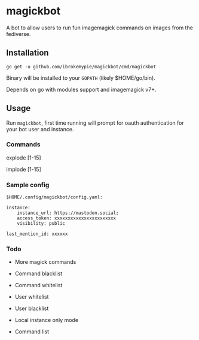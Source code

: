 # magickbot

A bot to allow users to run fun imagemagick commands on images from the fediverse.

## Installation

`go get -u github.com/ibrokemypie/magickbot/cmd/magickbot`

Binary will be installed to your `GOPATH` (likely $HOME/go/bin).

Depends on go with modules support and imagemagick v7+.

## Usage

Run `magickbot`, first time running will prompt for oauth authentication for your bot user and instance.

### Commands

explode [1-15]

implode [1-15]

### Sample config

`$HOME/.config/magickbot/config.yaml:`

```
instance:
    instance_url: https://mastodon.social;
    access_token: xxxxxxxxxxxxxxxxxxxxxxx
    visibility: public

last_mention_id: xxxxxx
```

### Todo

- More magick commands

- Command blacklist

- Command whitelist

- User whitelist

- User blacklist

- Local instance only mode

- Command list
